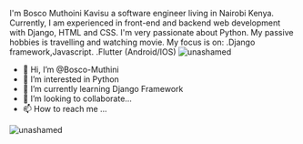I'm Bosco Muthoini Kavisu a software engineer living in Nairobi Kenya. Currently, I am experienced in front-end and backend web development with Django, HTML and CSS. I'm very passionate about Python. My passive hobbies is travelling and watching movie. 
My focus is on:
.Django framework,Javascript.
.Flutter (Android/IOS)
![unashamed](https://user-images.githubusercontent.com/91132440/196007446-2cc9d960-2155-4e14-9db0-27ad879156d3.jpg)

- 👋 Hi, I’m @Bosco-Muthini
- 👀 I’m interested in Python
- 🌱 I’m currently learning Django Framework
- 💞️ I’m looking to collaborate...
- 📫 How to reach me ...

<!---
Bosco-Muthini/Bosco-Muthini is a ✨ special ✨ repository because its `README.md` (this file) appears on your GitHub profile.
You can click the Preview link to take a look at your changes.
--->
![unashamed](https://user-images.githubusercontent.com/91132440/196007457-e1b10c03-45ac-4756-a0a7-b0174feed3ce.jpg)
